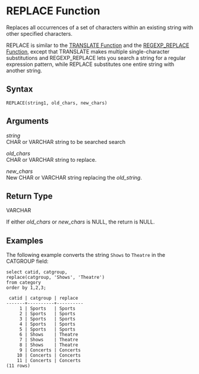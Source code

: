 # REPLACE Function<a name="r_REPLACE"></a>

Replaces all occurrences of a set of characters within an existing string with other specified characters\. 

REPLACE is similar to the [TRANSLATE Function](r_TRANSLATE.md) and the [REGEXP\_REPLACE Function](REGEXP_REPLACE.md), except that TRANSLATE makes multiple single\-character substitutions and REGEXP\_REPLACE lets you search a string for a regular expression pattern, while REPLACE substitutes one entire string with another string\.

## Syntax<a name="r_REPLACE-synopsis"></a>

```
REPLACE(string1, old_chars, new_chars)
```

## Arguments<a name="r_REPLACE-arguments"></a>

 *string*   
CHAR or VARCHAR string to be searched search 

 *old\_chars*   
CHAR or VARCHAR string to replace\. 

 *new\_chars*   
New CHAR or VARCHAR string replacing the *old\_string*\. 

## Return Type<a name="r_REPLACE-return-type"></a>

VARCHAR

If either *old\_chars* or *new\_chars* is NULL, the return is NULL\. 

## Examples<a name="r_REPLACE-examples"></a>

The following example converts the string `Shows` to `Theatre` in the CATGROUP field: 

```
select catid, catgroup,
replace(catgroup, 'Shows', 'Theatre')
from category
order by 1,2,3;

 catid | catgroup | replace
-------+----------+----------
     1 | Sports   | Sports
     2 | Sports   | Sports
     3 | Sports   | Sports
     4 | Sports   | Sports
     5 | Sports   | Sports
     6 | Shows    | Theatre
     7 | Shows    | Theatre
     8 | Shows    | Theatre
     9 | Concerts | Concerts
    10 | Concerts | Concerts
    11 | Concerts | Concerts
(11 rows)
```